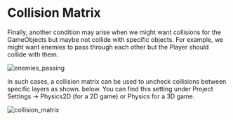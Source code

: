 # Collision Matrix

Finally, another condition may arise when we might want collisions for the GameObjects but maybe not collide with specific objects. For example, we might want enemies to pass through each other but the Player should collide with them.

![enemies_passing](https://user-images.githubusercontent.com/44625252/152812436-ba838a58-b13c-40f8-a12f-47d69685d9ed.PNG)

In such cases, a collision matrix can be used to uncheck collisions between specific layers as shown. below. You can find this setting under Project Settings → Physics2D (for a 2D game) or Physics for a 3D game.

![collision_matrix](https://user-images.githubusercontent.com/44625252/152812499-2e923ec3-3cfa-4a6d-95d0-031fefc95f40.PNG)

